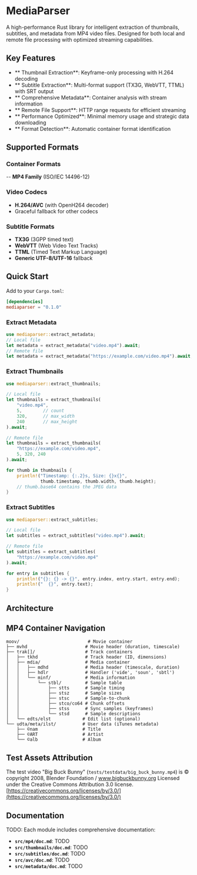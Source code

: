 # MediaParser

A high-performance Rust library for intelligent extraction of thumbnails, subtitles, and metadata from MP4 video files. Designed for both local and remote file processing with optimized streaming capabilities.

##  Key Features

- ** Thumbnail Extraction**: Keyframe-only processing with H.264 decoding
- ** Subtitle Extraction**: Multi-format support (TX3G, WebVTT, TTML) with SRT output
- ** Comprehensive Metadata**: Container analysis with stream information
- ** Remote File Support**: HTTP range requests for efficient streaming
- ** Performance Optimized**: Minimal memory usage and strategic data downloading
- ** Format Detection**: Automatic container format identification

## Supported Formats

### Container Formats
-- **MP4 Family** (ISO/IEC 14496-12)

### Video Codecs
- **H.264/AVC** (with OpenH264 decoder)
- Graceful fallback for other codecs

### Subtitle Formats
- **TX3G** (3GPP timed text)
- **WebVTT** (Web Video Text Tracks)
- **TTML** (Timed Text Markup Language)
- **Generic UTF-8/UTF-16** fallback

## Quick Start

Add to your `Cargo.toml`:
```toml
[dependencies]
mediaparser = "0.1.0"
```

### Extract Metadata

```rust 
use mediaparser::extract_metadata;
// Local file 
let metadata = extract_metadata("video.mp4").await;
// Remote file 
let metadata = extract_metadata("https://example.com/video.mp4").await;
```

### Extract Thumbnails

```rust
use mediaparser::extract_thumbnails;

// Local file
let thumbnails = extract_thumbnails(
    "video.mp4", 
    5,        // count
    320,      // max_width  
    240       // max_height
).await;

// Remote file
let thumbnails = extract_thumbnails(
    "https://example.com/video.mp4",
    5, 320, 240
).await;

for thumb in thumbnails {
    println!("Timestamp: {:.2}s, Size: {}x{}", 
             thumb.timestamp, thumb.width, thumb.height);
    // thumb.base64 contains the JPEG data
}
```

### Extract Subtitles

```rust
use mediaparser::extract_subtitles;

// Local file
let subtitles = extract_subtitles("video.mp4").await;

// Remote file  
let subtitles = extract_subtitles(
    "https://example.com/video.mp4"
).await;

for entry in subtitles {
    println!("{}: {} -> {}", entry.index, entry.start, entry.end);
    println!("  {}", entry.text);
}
```

## Architecture

## MP4 Container Navigation

```
moov/                          # Movie container
├── mvhd                      # Movie header (duration, timescale)
├── trak[]/                   # Track containers
│   ├── tkhd                  # Track header (ID, dimensions)
│   ├── mdia/                 # Media container
│   │   ├── mdhd              # Media header (timescale, duration)
│   │   ├── hdlr              # Handler ('vide', 'soun', 'sbtl')
│   │   └── minf/             # Media information
│   │       └── stbl/         # Sample table
│   │           ├── stts      # Sample timing
│   │           ├── stsz      # Sample sizes
│   │           ├── stsc      # Sample-to-chunk
│   │           ├── stco/co64 # Chunk offsets
│   │           ├── stss      # Sync samples (keyframes)
│   │           └── stsd      # Sample descriptions
│   └── edts/elst            # Edit list (optional)
└── udta/meta/ilst/          # User data (iTunes metadata)
    ├── ©nam                 # Title
    ├── ©ART                 # Artist
    └── ©alb                 # Album
```
## Test Assets Attribution

The test video "Big Buck Bunny" (`tests/testdata/big_buck_bunny.mp4`) is © copyright 2008, Blender Foundation / www.bigbuckbunny.org
Licensed under the Creative Commons Attribution 3.0 license.
[https://creativecommons.org/licenses/by/3.0/](https://creativecommons.org/licenses/by/3.0/)

## Documentation

TODO: Each module includes comprehensive documentation:
- **`src/mp4/doc.md`**: TODO
- **`src/thumbnails/doc.md`**: TODO 
- **`src/subtitles/doc.md`**: TODO
- **`src/avc/doc.md`**: TODO
- **`src/metadata/doc.md`**: TODO
